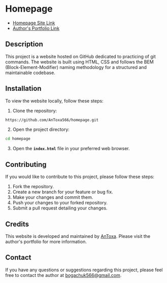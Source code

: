 # Homepage
- [Homepage Site Link](https://antoxa566.github.io/homepage/)
- [Author's Portfolio Link](https://antoxa566.github.io/resume/)

## Description
This project is a website hosted on GitHub dedicated to practicing of git commands. The website is built using HTML, CSS and follows the BEM (Block-Element-Modifier) naming methodology for a structured and maintainable codebase.

## Installation
To view the website locally, follow these steps:
1. Clone the repository:
```bash
https://github.com/AnToxa566/homepage.git
```
2. Open the project directory:
```bash
cd homepage
```
3. Open the **`index.html`** file in your preferred web browser.

## Contributing
If you would like to contribute to this project, please follow these steps:

1. Fork the repository.
2. Create a new branch for your feature or bug fix.
3. Make your changes and commit them.
4. Push your changes to your forked repository.
5. Submit a pull request detailing your changes.

## Credits
This website is developed and maintained by [AnToxa](https://antoxa566.github.io/resume). Please visit the author's portfolio for more information.

## Contact
If you have any questions or suggestions regarding this project, please feel free to contact the author at [bogachuk566@gmail.com](mailto:bogachuk566@gmail.com).
